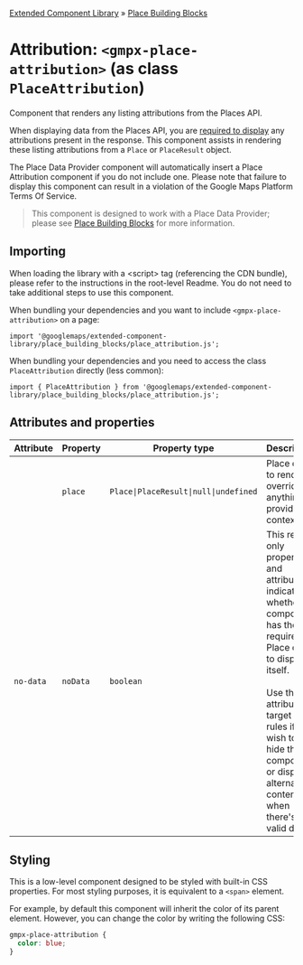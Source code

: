 [Extended Component Library](../../../README.md) » [Place Building Blocks](../README.md)

# Attribution: `<gmpx-place-attribution>` (as class `PlaceAttribution`)

Component that renders any listing attributions from the Places API.

When displaying data from the Places API, you are [required to
display](https://developers.google.com/maps/documentation/places/web-service/policies?utm_source=github&utm_medium=documentation&utm_campaign=&utm_content=web_components#other_attribution_requirements)
any attributions present in the response. This component assists in rendering
these listing attributions from a `Place` or `PlaceResult` object.

The Place Data Provider component will automatically insert a Place
Attribution component if you do not include one. Please note that failure to
display this component can result in a violation of the Google Maps Platform
Terms Of Service.

> This component is designed to work with a Place Data Provider; please see [Place Building Blocks](../README.md) for more information.

## Importing

When loading the library with a &lt;script&gt; tag (referencing the CDN bundle), please refer to the instructions in the root-level Readme. You do not need to take additional steps to use this component.

When bundling your dependencies and you want to include `<gmpx-place-attribution>` on a page:

```
import '@googlemaps/extended-component-library/place_building_blocks/place_attribution.js';
```

When bundling your dependencies and you need to access the class `PlaceAttribution` directly (less common):

```
import { PlaceAttribution } from '@googlemaps/extended-component-library/place_building_blocks/place_attribution.js';
```

## Attributes and properties

| Attribute | Property | Property type                         | Description                                                                                                                                                                                                                                                      | Default | [Reflects?](https://open-wc.org/guides/knowledge/attributes-and-properties/#attribute-and-property-reflection) |
| --------- | -------- | ------------------------------------- | ---------------------------------------------------------------------------------------------------------------------------------------------------------------------------------------------------------------------------------------------------------------- | ------- | -------------------------------------------------------------------------------------------------------------- |
|           | `place`  | `Place\|PlaceResult\|null\|undefined` | Place data to render, overriding anything provided by context.                                                                                                                                                                                                   |         | ❌                                                                                                              |
| `no-data` | `noData` | `boolean`                             | This read-only property and attribute indicate whether the component has the required Place data to display itself.<br/><br/>Use the attribute to target CSS rules if you wish to hide this component, or display alternate content, when there's no valid data. | `true`  | ✅                                                                                                              |

## Styling

This is a low-level component designed to be styled with built-in CSS properties. For most styling purposes, it is equivalent to a `<span>` element.

For example, by default this component will inherit the color of its parent element. However, you can change the color by writing the following CSS:


```css
gmpx-place-attribution {
  color: blue;
}
```



